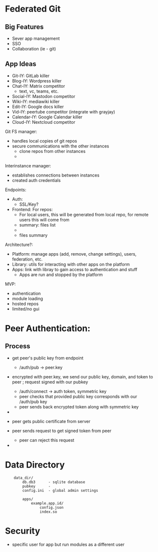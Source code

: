# Federated Git

## Big Features
- Sever app management
- SSO
- Collaboration (ie - git)

## App Ideas
- Git-IY: GitLab killer 
- Blog-IY: Wordpress killer
- Chat-IY: Matrix competitor
  - text, vc, teams, etc.
- Social-IY: Mastodon competitor
- Wiki-IY: mediawiki killer
- Edit-IY: Google docs killer
- Vid-IY: peertube competitor (integrate with grayjay)
- Calendar-IY: Google Calendar killer
- Cloud-IY: Nextcloud competitor


Git FS manager:
- handles local copies of git repos
- secure communications with the other instances
	- clone repos from other instances
	- 

Interinstance manager:
- establishes connections between instances
- created auth credentials


Endpoints:
- Auth:
	- SSL/Key?
- Frontend: For repos:
	- For local users, this will be generated from local repo, for remote users this will come from
	- summary: files list
	- 
	- files summary 


Architecture?:
- Platform: manage apps (add, remove, change settings), users, federation, etc.
- Library: utils for interacting with other apps on the platform
- Apps: link with libray to gain access to authentication and stuff
	- Apps are run and stopped by the platform


MVP:
- authentication
- module loading
- hosted repos
- limited/no gui



# Peer Authentication:
## Process
- get peer's public key from endpoint
	- /auth/pub -> peer.key
- encrypted with peer.key, we send our public key, domain, and token to peer ; request signed with our pubkey
	- /auth/connect -> auth token, symmetric key
	- peer checks that provided public key corresponds with our /auth/pub key
	- peer sends back encrypted token along with symmetric key
- 

- peer gets public certificate from server
- peer sends request to get signed token from peer
	- peer can reject this request
- 


# Data Directory
```
    data_dir/
        db.db3      - sqlite database
        pubkey      -
        config.ini  - global admin settings

        apps/
            example.app.id/
                config.json
                index.so
```



# Security
- specific user for app but run modules as a different user
